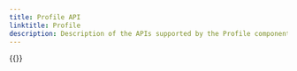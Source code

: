 ```yaml
---
title: Profile API
linktitle: Profile
description: Description of the APIs supported by the Profile component in the Altinn 3 Platform
---
```


{{<children />}}
